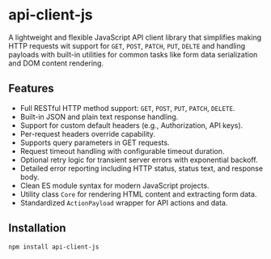 # api-client-js

A lightweight and flexible JavaScript API client library that simplifies making HTTP requests wit support for `GET`, `POST`, `PATCH`, `PUT`, `DELTE` and handling payloads with built-in utilities for common tasks like form data serialization
and DOM content rendering.

## Features

- Full RESTful HTTP method support: `GET`, `POST`, `PUT`, `PATCH`, `DELETE`.
- Built-in JSON and plain text response handling.
- Support for custom default headers (e.g., Authorization, API keys).
- Per-request headers override capability.
- Supports query parameters in GET requests.
- Request timeout handling with configurable timeout duration.
- Optional retry logic for transient server errors with exponential backoff.
- Detailed error reporting including HTTP status, status text, and response body.
- Clean ES module syntax for modern JavaScript projects.
- Utility class `Core` for rendering HTML content and extracting form data.
- Standardized `ActionPayload` wrapper for API actions and data.

## Installation

```bash
npm install api-client-js